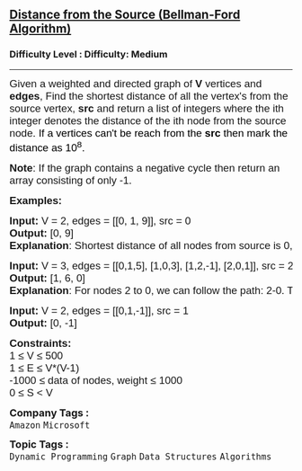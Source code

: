 <h2><a href="https://www.geeksforgeeks.org/problems/distance-from-the-source-bellman-ford-algorithm/1">Distance from the Source (Bellman-Ford Algorithm)</a></h2><h3>Difficulty Level : Difficulty: Medium</h3><hr><div class="problems_problem_content__Xm_eO"><p><span style="font-size: 14pt;"><span style="font-family: arial, helvetica, sans-serif;">Given a weighted and directed graph of <strong>V</strong>&nbsp;vertices and <strong>edges</strong>, Find the shortest distance of all the vertex's from the source vertex, <strong>src</strong> and </span><span style="font-family: arial, helvetica, sans-serif;">return a list of integers where the ith integer denotes the distance of the ith node from the source node. </span><span style="font-family: arial, helvetica, sans-serif;"><span style="background-color: #ffffff;"><span style="color: rgba(0, 0, 0, 0.87);"><span style="color: #000000;">If a vertices can't be reach from the <strong>src</strong> then mark the distance as 10<sup>8</sup>.</span></span></span></span></span></p>
<p><span style="font-size: 14pt; font-family: arial, helvetica, sans-serif;"><strong>Note</strong>: If the graph contains a negative cycle then return an array consisting of only -1.</span></p>
<p><span style="font-size: 14pt; font-family: arial, helvetica, sans-serif;"><strong>Examples:</strong></span></p>
<pre><span style="font-size: 14pt; font-family: arial, helvetica, sans-serif;"><strong>Input: </strong>V = 2, edges = [[0, 1, 9]], src = 0
<img src="https://media.geeksforgeeks.org/img-practice/PROD/addEditProblem/706218/Web/Other/c8d8b64c-f87e-4b44-ad81-5069e9698985_1685087173.png" alt="">
<strong>Output:</strong> [0, 9]
<strong>Explanation</strong>: Shortest distance of all nodes from source is 0, 9.
</span></pre>
<pre><span style="font-size: 14pt; font-family: arial, helvetica, sans-serif;"><strong>Input: </strong>V = 3, edges = [[0,1,5], [1,0,3], [1,2,-1], [2,0,1]], src = 2
<img src="https://media.geeksforgeeks.org/img-practice/PROD/addEditProblem/706218/Web/Other/46db67e8-b4da-46d6-a9ab-604249bea60a_1685087173.png" alt="">
<strong>Output: </strong>[1, 6, 0]
<strong>Explanation</strong>: For nodes 2 to 0, we can follow the path: 2-0. This has a distance of 1. For nodes 2 to 1, we cam follow the path: 2-0-1, which has a distance of 1+5 = 6<br></span></pre>
<pre><span style="font-size: 14pt;"><span style="font-family: arial, helvetica, sans-serif;"><strong>Input: </strong>V = 2, edges = [[0,1,-1]], src = 1<br></span><strong style="font-family: arial, helvetica, sans-serif;">Output: </strong><span style="font-family: arial, helvetica, sans-serif;">[0, -1]</span></span></pre>
<p><span style="font-size: 14pt; font-family: arial, helvetica, sans-serif;"><strong>Constraints:</strong><br>1 ≤ V ≤ 500<br>1 ≤ E ≤ V*(V-1)<br>-1000 ≤ data of nodes, weight ≤ 1000<br>0 ≤ S &lt; V</span></p></div><p><span style=font-size:18px><strong>Company Tags : </strong><br><code>Amazon</code>&nbsp;<code>Microsoft</code>&nbsp;<br><p><span style=font-size:18px><strong>Topic Tags : </strong><br><code>Dynamic Programming</code>&nbsp;<code>Graph</code>&nbsp;<code>Data Structures</code>&nbsp;<code>Algorithms</code>&nbsp;